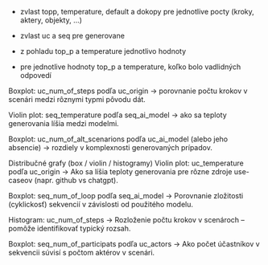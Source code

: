 - zvlast topp, temperature, default a dokopy pre jednotlive pocty (kroky, aktery, objekty, ...)
- zvlast uc a seq pre generovane

- z pohladu top_p a temperature jednotlivo hodnoty

- pre jednotlive hodnoty top_p a temperature, koľko bolo vadlidných odpovedí


Boxplot: uc_num_of_steps podľa uc_origin
→ porovnanie počtu krokov v scenári medzi rôznymi typmi pôvodu dát.

Violin plot: seq_temperature podľa seq_ai_model
→ ako sa teploty generovania líšia medzi modelmi.

Boxplot: uc_num_of_alt_scenarions podľa uc_ai_model (alebo jeho absencie)
→ rozdiely v komplexnosti generovaných prípadov.

Distribučné grafy (box / violin / histogramy)
Violin plot: uc_temperature podľa uc_origin
→ Ako sa líšia teploty generovania pre rôzne zdroje use-caseov (napr. github vs chatgpt).

Boxplot: seq_num_of_loop podľa seq_ai_model
→ Porovnanie zložitosti (cyklickosť) sekvencií v závislosti od použitého modelu.

Histogram: uc_num_of_steps
→ Rozloženie počtu krokov v scenároch – pomôže identifikovať typický rozsah.

Boxplot: seq_num_of_participats podľa uc_actors
→ Ako počet účastníkov v sekvencii súvisí s počtom aktérov v scenári.
